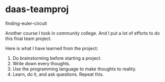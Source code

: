 # daas-teamproj
finding-euler-circuit

Another course I took in community college. And I put a lot of efforts to do this final team project. 

Here is what I have learned from the project:

1. Do brainstorming before starting a project.
2. Write down every thoughts.
3. Use the programming language to make thoughts to reality.
4. Learn, do it, and ask questions. Repeat this.


